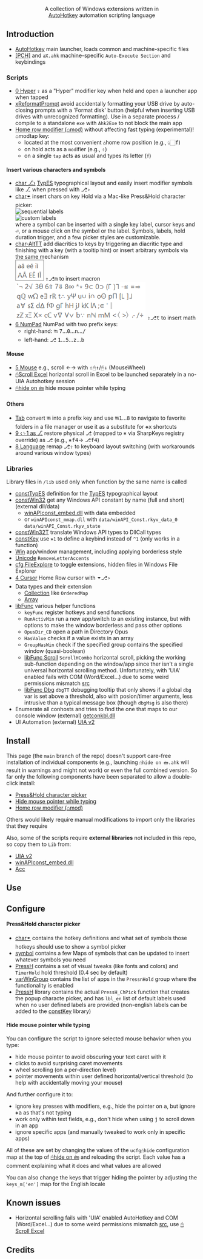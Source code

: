 <p align="center">
A collection of Windows extensions written in
<br>
<a href="https://www.autohotkey.com">AutoHotkey</a> automation scripting language
</p>


## Introduction

  - [AutoHotkey](<./AutoHotkey.ahk>) main launcher, loads common and machine-specific files
  - [\[PCH\]](<./[PCH].ahk>) and `aX.ahk` machine-specific `Auto-Execute Section` and keybindings

### Scripts
  - [0 Hyper](<./0 Hyper.ahk>) <kbd>⇪</kbd> as a "Hyper" modifier key when held and open a launcher app when tapped
  - [xReformatPrompt](<./xReformatPrompt.ahk>) avoid accidentally formatting your USB drive by auto-closing prompts with a 'Format disk' button (helpful when inserting USB drives with unrecognized formatting). Use in a separate process / compile to a standalone `exe` with `Ahk2Exe` to not block the main app
  - [Home row modifier (⌂mod)](./⌂mod_modtap.ahk) without affecting fast typing (experimental)! ⌂modtap key:
    - located at the most convenient `⌂`home row position (e.g., 👆🏻<kbd>f</kbd>)
    - on hold acts as a `mod`ifier (e.g., <kbd>⇧</kbd>)
    - on a single `tap` acts as usual and types its letter (`f`)

#### Insert various characters and symbols
  - [char ⎇›](<./char ⎇›.ahk>) [TypES](https://github.com/eugenesvk/kbdLayout-Mac) typographical layout and easily insert modifier symbols like ⎇ when pressed with <kbd>⎇›</kbd>
  - [char🠿](<./char🠿.ahk>) insert chars on key Hold via a Mac-like Press&Hold character picker:<br/>
    ![sequential labels](./img/ch🠿Dia.png)<br/>
    ![custom labels](./img/ch🠿Sym.png)<br/>
    where a symbol can be inserted with a single key label, cursor keys and <kbd>⏎</kbd>, or a mouse click on the symbol or the label. Symbols, labels, hold duration trigger, and a few picker styles are customizable.
  - [char-AltTT](<./char-AltTT.ahk>) add diacritics to keys by triggering an diacritic type and finishing with a key (with a tooltip hint) or insert arbitrary symbols via the same mechanism<br/>
    ![tooltip diacritics](<./img/ch⎇TT Dia.png>) <kbd>⇧</kbd><kbd>⎇</kbd><kbd>m</kbd> to insert macron<br/>
    ![tooltip math symbols](<./img/ch⎇TT Sym.png>) <kbd>⇧</kbd><kbd>⎇</kbd><kbd>t</kbd> to insert math
  - [6 NumPad](<./6 NumPad.ahk>) NumPad with two prefix keys:
    - right-hand: <kbd>⭾</kbd> <kbd>7</kbd>...<kbd>0</kbd>...<kbd>n</kbd>...<kbd>/</kbd>
    - left-hand: <kbd>⎇</kbd> <kbd>1</kbd>...<kbd>5</kbd>...<kbd>z</kbd>...<kbd>b</kbd>
#### Mouse
  - [5 Mouse](<./5 Mouse.ahk>) e.g., scroll ←→ with <kbd>⇧</kbd><kbd>🖱↑</kbd>/<kbd>🖱↓</kbd> (MouseWheel)
  - [🖰Scroll Excel](<./🖰Scroll Excel.ahk>) horizontal scroll in Excel to be launched separately in a no-UIA Autohotkey session
  - [🖰hide on 🖮](<./🖰hide on 🖮.ahk>) hide mouse pointer while typing
#### Others
  - [Tab](<./Tab.ahk>) convert <kbd>⭾</kbd> into a prefix key and use <kbd>⭾</kbd><kbd>1</kbd>...<kbd>8</kbd> to navigate to favorite folders in a file manager or use it as a substitute for <kbd>❖</kbd><kbd>x</kbd> shortcuts
  - [9 ‹␠1 as ⎇](<./9 ‹␠1 as ⎇.ahk>) restore physical <kbd>⎇</kbd> (mapped to <kbd>⎈</kbd> via SharpKeys registry override) as <kbd>⎇</kbd> (e.g., <kbd>⎈</kbd><kbd>f4</kbd>→ <kbd>⎇</kbd><kbd>f4</kbd>)
  - [8 Language](<./8 Language.ahk>) remap <kbd>⎇</kbd><kbd>⇪</kbd> to keyboard layout switching (with workarounds around various window types)

### Libraries
Library files in `/lib` used only when function by the same name is called
- [constTypES](<./lib/constTypES.ahk>) definition for the [TypES](https://github.com/eugenesvk/kbdLayout-Mac) typographical layout
- [constWin32](<./lib/constWin32.ahk>) get any Windows API constant by name (full and short) (external dll/data)
  - [winAPIconst_embed.dll](https://github.com/eugenesvk/winAPIconst/releases) with data embedded
  - or `winAPIconst_mmap.dll` with `data/winAPI_Const.rkyv_data_0` `data/winAPI_Const.rkyv_state` 
- [constWin32T](<./lib/constWin32T.ahk>) translate Windows API types to DllCall types
- [constKey](<./lib/constKey.ahk>) use `⎈1` to define a keybind instead of `^1` (only works in a function)
- [Win](<./lib/Win.ahk>) app/window management, including applying borderless style
- [Unicode](<./lib/Unicode.ahk>) `RemoveLetterAccents`
- [cfg FileExplore](<./lib/cfg FileExplore.ahk>) to toggle extensions, hidden files in Windows File Explorer
- [4 Cursor](<./lib/4 Cursor.ahk>) Home Row cursor with 🠿<kbd>⎇›</kbd>
- Data types and their extension
  - [Collection](<./lib/Collection.ahk>) like `OrderedMap`
  - [Array](<./lib/Array.ahk>)
- [libFunc](<./lib/libFunc.ahk>) various helper functions
  - `keyFunc` register hotkeys and send functions
  - `RunActivMin` run a new app/switch to an existing instance, but with options to make the window borderless and pass other options
  - `OpusDir_CD` open a path in Directory Opus
  - `HasValue` checks if a value exists in an array
  - `GroupHasWin` check if the specified group contains the specified window (quasi-boolean)
  - [libFunc Scroll](<./lib/libFunc Scroll.ahk>) `ScrollHCombo` horizontal scroll, picking the working sub-function depending on the window/app since ther isn't a single universal horizontal scrolling method. Unfortunately, with 'UIA' enabled fails with COM (Word/Excel...) due to some weird permissions mismatch [src](autohotkey.com/boards/viewtopic.php?p=432502#p432452)
  - [libFunc Dbg](<./lib/libFunc Dbg.ahk>) `dbgTT` debugging tooltip that only shows if a global `dbg` var is set above a threshold, also with posion/timer arguments, less intrusive than a typical message box (though `dbgMsg` is also there)
- Enumerate all conhosts and tries to find the one that maps to our console window (external) [getconkbl.dll](github.com/Elfy/getconkbl)
- UI Automation (external) [UIA v2](https://github.com/Descolada/UIA-v2/raw/main/Lib/UIA.ahk)

## Install

This page (the `main` branch of the repo) doesn't support care-free installation of individual components (e.g., launching `🖰hide on 🖮.ahk` will result in warnings and might not work) or even the full combined version. So far only the following components have been separated to allow a double-click install:
  - [Press&Hold character picker](https://github.com/eugenesvk/Win.ahk/tree/pressH)
  - [Hide mouse pointer while typing](https://github.com/eugenesvk/Win.ahk/tree/mhide_kbd)
  - [Home row modifier (⌂mod)](https://github.com/eugenesvk/Win.ahk/tree/modtap)

Others would likely require manual modifications to import only the libraries that they require

Also, some of the scripts require __external libraries__ not included in this repo, so copy them to `Lib` from:
  - [UIA v2](https://github.com/Descolada/UIA-v2/raw/main/Lib/UIA.ahk)
  - [winAPIconst_embed.dll](https://github.com/eugenesvk/winAPIconst/releases)
  - [Acc](https://github.com/Descolada/AHK-v2-libraries/blob/main/Lib/Acc.ahk)

## Use

## Configure

#### Press&Hold character picker
  - [char🠿](./char🠿.ahk) contains the hotkey definitions and what set of symbols those hotkeys should use to show a symbol picker
  - [symbol](./gVar/symbol.ahk) contains a few Maps of symbols that can be updated to insert whatever symbols you need
  - [PressH](<./gVar/PressH.ahk>) contains a set of visual tweaks (like fonts and colors) and `TimerHold` hold threshold (0.4 sec by default)
  - [varWinGroup](./varWinGroup.ahk) contains the list of apps in the `PressnHold` group where the functionality is enabled
  - [PressH](./lib/PressH.ahk) library contains the actual `PressH_ChPick` function that creates the popup characte picker, and has `lbl_en` list of default labels used when no user defined labels are provided (non-english labels can be added to the [constKey](./lib/constKey.ahk) library)

#### Hide mouse pointer while typing

You can configure the script to ignore selected mouse behavior when you type:

  - hide mouse pointer to avoid obscuring your text caret with it
  - clicks to avoid surprising caret movements
  - wheel scrolling (on a per-direction level)
  - pointer movements within user defined horizontal/vertical threshold (to help with accidentally moving your mouse)

And further configure it to:

  - ignore key presses with modifiers, e.g., hide the pointer on <kbd>a</kbd>, but ignore <kbd>⎈</kbd><kbd>a</kbd> as that's not typing
  - work only within text fields, e.g., don't hide when using <kbd>j</kbd> to scroll down in an app
  - ignore specific apps (and manually tweaked to work only in specific apps)

All of these are set by changing the values of the `ucfg🖰hide` configuration map at the top of [🖰hide on 🖮](<./🖰hide on 🖮.ahk>) and reloading the script. Each value has a comment explaining what it does and what values are allowed

You can also change the keys that trigger hiding the pointer by adjusting the `keys_m['en']` map for the English locale


## Known issues
  - Horizontal scrolling fails with 'UIA' enabled AutoHotkey and COM (Word/Excel...) due to some weird permissions mismatch [src](autohotkey.com/boards/viewtopic.php?p=432502#p432452), use [🖰Scroll Excel](<./🖰Scroll Excel.ahk>)

## Credits
